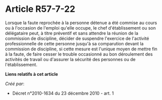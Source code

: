 # Article R57-7-22

Lorsque la faute reprochée à la personne détenue a été commise au cours ou à l'occasion de l'emploi qu'elle occupe, le chef
d'établissement ou son délégataire peut, à titre préventif et sans attendre la réunion de la commission de discipline,
décider de suspendre l'exercice de l'activité professionnelle de cette personne jusqu'à sa comparution devant la commission
de discipline, si cette mesure est l'unique moyen de mettre fin à la faute, de faire cesser le trouble occasionné au bon
déroulement des activités de travail ou d'assurer la sécurité des personnes ou de l'établissement.

**Liens relatifs à cet article**

_Créé par_:

  - Décret n°2010-1634 du 23 décembre 2010 - art. 1
